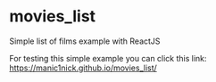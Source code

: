 # movies_list
Simple list of films example with ReactJS 

For testing this simple example you can click this link: https://manic1nick.github.io/movies_list/

